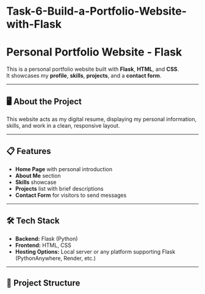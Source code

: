 # Task-6-Build-a-Portfolio-Website-with-Flask
# Personal Portfolio Website - Flask

This is a personal portfolio website built with **Flask**, **HTML**, and **CSS**.  
It showcases my **profile**, **skills**, **projects**, and a **contact form**.

---

## 🖥️ About the Project
This website acts as my digital resume, displaying my personal information, skills, and work in a clean, responsive layout.

---

## 📋 Features
- **Home Page** with personal introduction
- **About Me** section
- **Skills** showcase
- **Projects** list with brief descriptions
- **Contact Form** for visitors to send messages

---

## 🛠️ Tech Stack
- **Backend:** Flask (Python)
- **Frontend:** HTML, CSS
- **Hosting Options:** Local server or any platform supporting Flask (PythonAnywhere, Render, etc.)

---

## 📂 Project Structure
